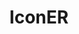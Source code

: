 ---
description: 用iphone就可以设计出一个看似专业的图标。
layout: post
results:
- primaryGenreName: Lifestyle
  version: '1.0'
  trackViewUrl: https://itunes.apple.com/cn/app/iconer/id684846609?mt=8&uo=4
  artworkUrl100: http://a54.phobos.apple.com/us/r1000/023/Purple6/v4/db/d4/50/dbd4502b-b6a7-c251-160a-a060d96b5309/mzl.bfowrcva.png
  artworkUrl60: http://a1163.phobos.apple.com/us/r1000/024/Purple4/v4/22/f8/c8/22f8c8f6-8357-d488-7e55-d4df453026b0/Iconer_icon.png
  userRatingCountForCurrentVersion: 10
  sellerName: Shuang Zhang
  supportedDevices:
  - iPadFourthGen4G
  - iPad3G
  - iPadThirdGen
  - iPhone-3GS
  - iPhone5
  - iPodTouchThirdGen
  - iPadMini
  - iPadMini4G
  - iPadWifi
  - iPadThirdGen4G
  - iPad2Wifi
  - iPodTouchFifthGen
  - iPhone4
  - iPhone4S
  - iPad23G
  - iPodTouchourthGen
  - iPadFourthGen
  genres:
  - 生活
  - 娱乐
  trackName: IconER
  description: ':*.｡o○o｡.*:._.:*.｡o○o｡.*:._.:*.｡

    IconER Lets you make your Phone and you distinctive.



    :*.｡o○o｡.*:._.:*.｡o○o｡.*:._.:*.｡

    Large numbers of resources.

    Your can create a customized icon by your own idea.

    never same to others.


    :*.｡o○o｡.*:._.:*.｡o○o｡.*:._.:*.｡

    The Exclusive Themes (Icons & wallpaper)

    Hackers? Flat Style Fans? Shutterbug?

    Everyone can find your own style theme by designer,

    IconER will rock your phone


    :*.｡o○o｡.*:._.:*.｡o○o｡.*:._.:*.｡

    Powerful Connection

    Creating own icon to your HomeScreen

    Single Tap To Call some one, send a message, write an email, open a website,
    launch app

    even FaceTime with your friend!


    :*.｡o○o｡.*:._.:*.｡o○o｡.*:._.:*.｡

    Boring with other app''s icon?

    Why not just create a new icon for that by IconER

    IconER contains so many apps informations,  that you can add a shortcut
    to Facebook or any app easily.


    :*.｡o○o｡.*:._.:*.｡o○o｡.*:._.:*.｡

    Now! Download IconER & Show me your Own HomeScreen!

    :*.｡o○o｡.*:._.:*.｡o○o｡.*:._.:*.｡'
  price: 0
  trackId: 684846609
  releaseDate: '2013-08-14T11:46:17Z'
  screenshotUrls:
  - http://a4.mzstatic.com/us/r30/Purple/v4/79/bf/f6/79bff642-a289-b356-c136-8ade63ebb6c0/screen1136x1136.jpeg
  - http://a2.mzstatic.com/us/r30/Purple4/v4/ff/93/c3/ff93c34d-da87-f14d-355c-d93e51be736d/screen1136x1136.jpeg
  - http://a2.mzstatic.com/us/r30/Purple6/v4/1c/3a/66/1c3a662f-9fe7-ad7b-622c-f9e93ade891c/screen1136x1136.jpeg
  - http://a2.mzstatic.com/us/r30/Purple/v4/21/65/c2/2165c2bd-c74e-2ae3-bbc2-2ef7fbfefbbd/screen1136x1136.jpeg
  artistViewUrl: https://itunes.apple.com/cn/artist/epic-inc./id557074485?uo=4
  primaryGenreId: 6012
  userRatingCount: 10
  averageUserRatingForCurrentVersion: 3.5
  kind: software
  fileSizeBytes: '5399759'
  bundleId: com.apptao.iconer
  trackContentRating: 4+
  artistName: Epic Inc.
  trackCensoredName: IconER
  isGameCenterEnabled: false
  contentAdvisoryRating: 4+
  languageCodesISO2A:
  - EN
  averageUserRating: 3.5
  features: &a []
  wrapperType: software
  artworkUrl512: http://a54.phobos.apple.com/us/r1000/023/Purple6/v4/db/d4/50/dbd4502b-b6a7-c251-160a-a060d96b5309/mzl.bfowrcva.png
  formattedPrice: 免费
  artistId: 557074485
  genreIds:
  - '6012'
  - '6016'
  currency: CNY
  ipadScreenshotUrls: *a
category: 生活
tags: tag1
resultCount: 1
title: IconER

---